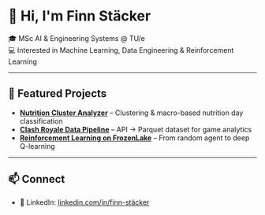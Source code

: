 # 👋 Hi, I'm Finn Stäcker  

🎓 MSc AI & Engineering Systems @ TU/e  
💻 Interested in Machine Learning, Data Engineering & Reinforcement Learning  

---

## 📌 Featured Projects  
- [**Nutrition Cluster Analyzer**](https://github.com/FinnS17/nutrition-cluster-analyzer) – Clustering & macro-based nutrition day classification  
- [**Clash Royale Data Pipeline**](https://github.com/FinnS17/clash-royale-data-pipeline) – API → Parquet dataset for game analytics  
- [**Reinforcement Learning on FrozenLake**](https://github.com/FinnS17/reinforcement-learning-frozenlake) – From random agent to deep Q-learning

---

## 📫 Connect  
- 💼 LinkedIn: [linkedin.com/in/finn-stäcker]([https://linkedin.com/in/deinprofil](https://www.linkedin.com/in/finn-st%C3%A4cker-568b06242?utm_source=share&utm_campaign=share_via&utm_content=profile&utm_medium=ios_app))  

